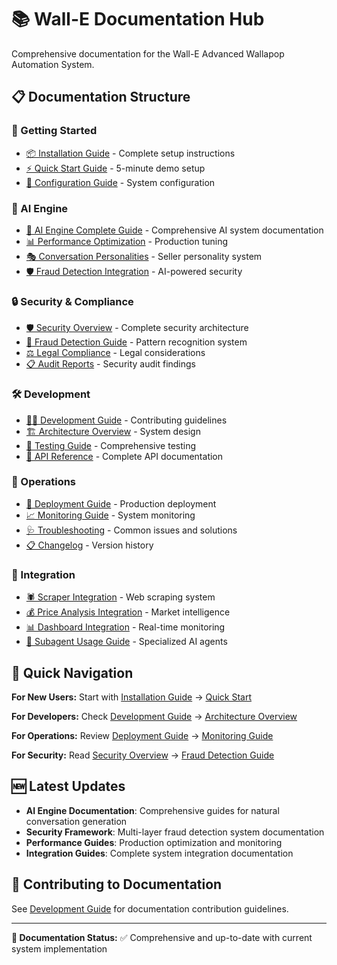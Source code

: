 # 📚 Wall-E Documentation Hub

Comprehensive documentation for the Wall-E Advanced Wallapop Automation System.

## 📋 Documentation Structure

### 🚀 Getting Started
- [📦 Installation Guide](getting-started/INSTALLATION_GUIDE.md) - Complete setup instructions
- [⚡ Quick Start Guide](getting-started/QUICK_START_GUIDE.md) - 5-minute demo setup
- [🎯 Configuration Guide](getting-started/CONFIGURATION_GUIDE.md) - System configuration

### 🤖 AI Engine
- [🧠 AI Engine Complete Guide](ai-engine/AI_ENGINE_GUIDE.md) - Comprehensive AI system documentation
- [📊 Performance Optimization](ai-engine/PERFORMANCE_OPTIMIZATION.md) - Production tuning
- [🎭 Conversation Personalities](ai-engine/CONVERSATION_PERSONALITIES.md) - Seller personality system
- [🛡️ Fraud Detection Integration](ai-engine/FRAUD_DETECTION_INTEGRATION.md) - AI-powered security

### 🔒 Security & Compliance
- [🛡️ Security Overview](security/SECURITY_OVERVIEW.md) - Complete security architecture
- [🚨 Fraud Detection Guide](security/FRAUD_DETECTION_GUIDE.md) - Pattern recognition system
- [⚖️ Legal Compliance](security/LEGAL_COMPLIANCE.md) - Legal considerations
- [📋 Audit Reports](security/AUDIT_REPORTS.md) - Security audit findings

### 🛠️ Development
- [👩‍💻 Development Guide](development/DEVELOPMENT_GUIDE.md) - Contributing guidelines
- [🏗️ Architecture Overview](development/ARCHITECTURE_OVERVIEW.md) - System design
- [🧪 Testing Guide](development/TESTING_GUIDE.md) - Comprehensive testing
- [🔧 API Reference](development/API_REFERENCE.md) - Complete API documentation

### 🚀 Operations
- [🐳 Deployment Guide](operations/DEPLOYMENT_GUIDE.md) - Production deployment
- [📈 Monitoring Guide](operations/MONITORING_GUIDE.md) - System monitoring
- [🩺 Troubleshooting](operations/TROUBLESHOOTING.md) - Common issues and solutions
- [📋 Changelog](operations/CHANGELOG.md) - Version history

### 🔌 Integration
- [🕷️ Scraper Integration](integration/SCRAPER_INTEGRATION.md) - Web scraping system
- [💰 Price Analysis Integration](integration/PRICE_ANALYSIS_INTEGRATION.md) - Market intelligence
- [📊 Dashboard Integration](integration/DASHBOARD_INTEGRATION.md) - Real-time monitoring
- [🤖 Subagent Usage Guide](integration/SUBAGENTS_USAGE_GUIDE.md) - Specialized AI agents

## 📖 Quick Navigation

**For New Users:** Start with [Installation Guide](getting-started/INSTALLATION_GUIDE.md) → [Quick Start](getting-started/QUICK_START_GUIDE.md)

**For Developers:** Check [Development Guide](development/DEVELOPMENT_GUIDE.md) → [Architecture Overview](development/ARCHITECTURE_OVERVIEW.md)

**For Operations:** Review [Deployment Guide](operations/DEPLOYMENT_GUIDE.md) → [Monitoring Guide](operations/MONITORING_GUIDE.md)

**For Security:** Read [Security Overview](security/SECURITY_OVERVIEW.md) → [Fraud Detection Guide](security/FRAUD_DETECTION_GUIDE.md)

## 🆕 Latest Updates

- **AI Engine Documentation**: Comprehensive guides for natural conversation generation
- **Security Framework**: Multi-layer fraud detection system documentation
- **Performance Guides**: Production optimization and monitoring
- **Integration Guides**: Complete system integration documentation

## 🤝 Contributing to Documentation

See [Development Guide](development/DEVELOPMENT_GUIDE.md) for documentation contribution guidelines.

---

**📝 Documentation Status:** ✅ Comprehensive and up-to-date with current system implementation
